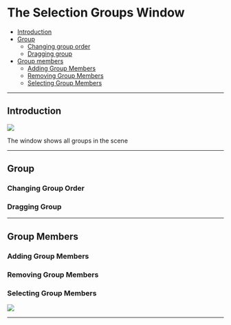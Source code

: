 # The Selection Groups Window

- [Introduction](#introduction)
- [Group](#group)
  - [Changing group order](#changing-group-order)
  - [Dragging group](#dragging-group)
- [Group members](#group-members)  
  - [Adding Group Members](#adding-group-members)
  - [Removing Group Members](#removing-group-members)
  - [Selecting Group Members](#selecting-group-members)

---
## Introduction

![](images/window/initial-view.png)

The window shows all groups in the scene


---

## Group

### Changing Group Order

### Dragging Group

---
## Group Members

### Adding Group Members

### Removing Group Members

### Selecting Group Members


![](images/window/search-box.png)

---
